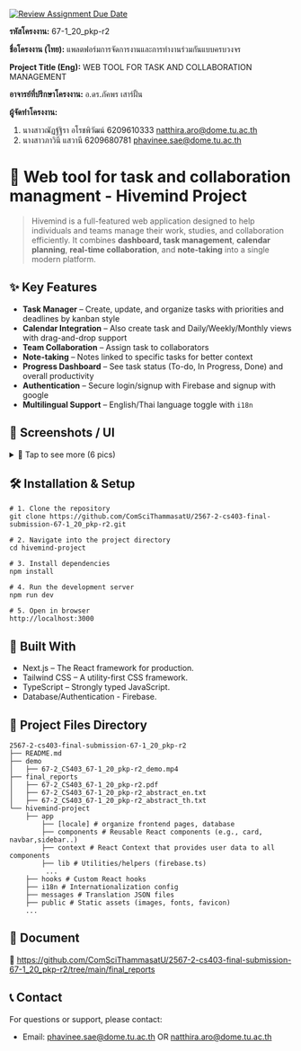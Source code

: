 [![Review Assignment Due Date](https://classroom.github.com/assets/deadline-readme-button-22041afd0340ce965d47ae6ef1cefeee28c7c493a6346c4f15d667ab976d596c.svg)](https://classroom.github.com/a/w8H8oomW)

**รหัสโครงงาน:** 67-1_20_pkp-r2

**ชื่อโครงงาน (ไทย):** แพลตฟอร์มการจัดการงานและการทำงานร่วมกันแบบครบวงจร

**Project Title (Eng):** WEB TOOL FOR TASK AND COLLABORATION MANAGEMENT

**อาจารย์ที่ปรึกษาโครงงาน:** อ.ดร.ภัคพร เสาร์ฝั้น

**ผู้จัดทำโครงงาน:**
1. นางสาวณัฏฐ์ฐิรา อโรชพิวัฒน์ 6209610333 natthira.aro@dome.tu.ac.th
2. นางสาวภาวินี แสวานี 6209680781 phavinee.sae@dome.tu.ac.th

# 🐝 Web tool for task and collaboration managment - Hivemind Project
> Hivemind is a full-featured web application designed to help individuals and teams manage their work, studies, and collaboration efficiently. It combines **dashboard, task management**, **calendar planning**, **real-time collaboration**, and **note-taking** into a single modern platform.

## ✨ Key Features

- **Task Manager** – Create, update, and organize tasks with priorities and deadlines by kanban style
- **Calendar Integration** – Also create task and Daily/Weekly/Monthly views with drag-and-drop support
- **Team Collaboration** – Assign task to collaborators
- **Note-taking** – Notes linked to specific tasks for better context
- **Progress Dashboard** – See task status (To-do, In Progress, Done) and overall productivity
- **Authentication** – Secure login/signup with Firebase and signup with google
- **Multilingual Support** – English/Thai language toggle with `i18n`

## 🧩 Screenshots / UI
<details>
<summary>📸 Tap to see more (6 pics)</summary>
   
- **Log-in/ Sign-up**
![image](https://github.com/user-attachments/assets/a3b28ab5-d586-4f11-9b9a-3e49adc7d277)
![image](https://github.com/user-attachments/assets/5df6b0dc-ca84-4a50-a505-fb912cf159a5)

- **Focus Page**
![image](https://github.com/user-attachments/assets/02e2554a-1eb2-41ea-9f57-254a54dc0394)

- **Dashboard**
- **Task Organization**
- **My Calendar**
- **Note**

</details>

## 🛠 Installation & Setup
```
# 1. Clone the repository
git clone https://github.com/ComSciThammasatU/2567-2-cs403-final-submission-67-1_20_pkp-r2.git

# 2. Navigate into the project directory
cd hivemind-project

# 3. Install dependencies
npm install

# 4. Run the development server
npm run dev

# 5. Open in browser
http://localhost:3000
```

## 🚀 Built With
- Next.js – The React framework for production.
- Tailwind CSS – A utility-first CSS framework.
- TypeScript – Strongly typed JavaScript.
- Database/Authentication - Firebase.

## 📁 Project Files Directory
```
2567-2-cs403-final-submission-67-1_20_pkp-r2
├── README.md
├── demo
│   ├── 67-2_CS403_67-1_20_pkp-r2_demo.mp4
├── final_reports
│   ├── 67-2_CS403_67-1_20_pkp-r2.pdf
│   ├── 67-2_CS403_67-1_20_pkp-r2_abstract_en.txt
│   ├── 67-2_CS403_67-1_20_pkp-r2_abstract_th.txt
└── hivemind-project
    ├── app
        ├── [locale] # organize frontend pages, database
        ├── components # Reusable React components (e.g., card, navbar,sidebar..)
        ├── context # React Context that provides user data to all components
        ├── lib # Utilities/helpers (firebase.ts)
         ...
    ├── hooks # Custom React hooks
    ├── i18n # Internationalization config
    ├── messages # Translation JSON files
    ├── public # Static assets (images, fonts, favicon)
    ...
```
## 📄 Document
🔗 https://github.com/ComSciThammasatU/2567-2-cs403-final-submission-67-1_20_pkp-r2/tree/main/final_reports

## 📞 Contact
For questions or support, please contact:
- Email: phavinee.sae@dome.tu.ac.th OR natthira.aro@dome.tu.ac.th
